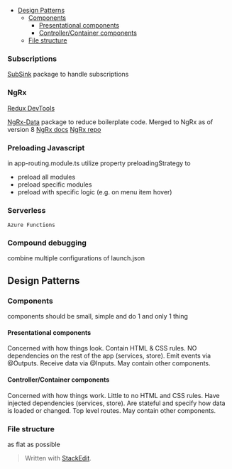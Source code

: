 - [Design Patterns](#design-patterns)
  - [Components](#components)
    - [Presentational components](#presentational-components)
    - [Controller/Container components](#controllercontainer-components)
  - [File structure](#file-structure)

### Subscriptions

[SubSink](https://www.npmjs.com/package/subsink) package to handle subscriptions

### NgRx

[Redux DevTools](https://chrome.google.com/webstore/detail/redux-devtools/lmhkpmbekcpmknklioeibfkpmmfibljd?hl=en)

[NgRx-Data](https://github.com/johnpapa/angular-ngrx-data) package to reduce boilerplate code. Merged to NgRx as of version 8
[NgRx docs](https://ngrx.io/guide/data)
[NgRx repo](https://github.com/ngrx/platform)

### Preloading Javascript

in app-routing.module.ts utilize property preloadingStrategy to
* preload all modules
* preload specific modules
* preload with specific logic (e.g. on menu item hover)

### Serverless

 `Azure Functions`

### Compound debugging

combine multiple configurations of launch.json

## Design Patterns

### Components
components should be small, simple and do 1 and only 1 thing 

#### Presentational components
Concerned with how things look.
Contain HTML & CSS rules.
NO dependencies on the rest of the app (services, store).
Emit events via @Outputs.
Receive data via @Inputs.
May contain other components.

#### Controller/Container components
Concerned with how things work.
Little to no HTML and CSS rules.
Have injected dependencies (services, store).
Are stateful and specify how data is loaded or changed.
Top level routes.
May contain other components.

### File structure
as flat as possible

> Written with [StackEdit](https://stackedit.io/).